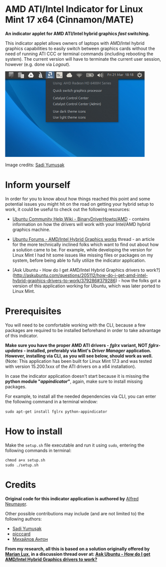 AMD ATI/Intel Indicator for Linux Mint 17 x64 (Cinnamon/MATE)
=============

**An indicator applet for AMD ATI/Intel hybrid graphics _fast_ switching.**

This indicator applet allows owners of laptops with AMD/Intel hybrid graphics capabilities to
easily switch between graphics cards without the need of running ATI CCC or terminal commands (including rebooting
the system). The current version will have to terminate the current user session, however (e.g. done via _Logout_).

![AMD ATI/Intel Indicator screenshot](resources/amd-indicator-screenshot.png)

Image credits: [Sadi Yumuşak](https://github.com/Sadi58)

Inform yourself
==============
In order for you to know about how things reached this point and some potential issues you might hit on the road on 
getting your hybrid setup to work, it could be useful to check out the following resources:

 - [Ubuntu Community Help Wiki - BinaryDriverHowto/AMD](https://help.ubuntu.com/community/BinaryDriverHowto/AMD) - 
 contains information on how the drivers will work with your Intel/AMD hybrid graphics machine.

 - [Ubuntu Forums - AMD/Intel Hybrid Graphics works](http://ubuntuforums.org/showthread.php?t=1930450) thread - an 
 article for the more technically inclined folks which want to find out about how a solution came to be. For example,
 while developing the version for Linux Mint I had hit some issues like missing files or packages on my system, before
 being able to fully utilize the indicator application.

 - [Ask Ubuntu - How do I get AMD/Intel Hybrid Graphics drivers to work?]
 (http://askubuntu.com/questions/205112/how-do-i-get-amd-intel-hybrid-graphics-drivers-to-work/379286#379286) - how the 
 folks got a version of this application working for Ubuntu, which was later ported to Linux Mint. 

Prerequisites
==============

You will need to be comfortable working with the CLI, because a few packages are required to be installed beforehand in
 order to take advantage of this indicator.

**Make sure you have the proper AMD ATI drivers - _fglrx_ variant, NOT _fglrx-updates_ - installed, preferably via
 Mint's _Driver Manager_ application. However, installing via CLI, as you will see below, should work as well.** (Note: This 
 application has been built for Linux Mint 17.3 and was tested with version 15.200.1xxx of the ATI drivers on a x64 
 installation). 

In case the indicator application doesn't start because it is missing the **python module "_appindicator_"**, again, make sure to 
install missing packages.

For example, to install all the needed dependencies via CLI, you can enter the following command in a terminal window:

```sudo apt-get install fglrx python-appindicator```

How to install
==============

Make the `setup.sh` file executable and run it using `sudo`, entering the following commands in terminal:

```
chmod a+x setup.sh
sudo ./setup.sh
```


Credits
==============

**Original code for this indicator application is authored by** [Alfred Neumayer](https://github.com/beidl/amd-indicator).

Other possible contributions may include (and are not limited to) the following authors:

 - [Sadi Yumuşak](https://github.com/Sadi58)
 - [picccard](https://github.com/picccard)
 - [Михайлов Антон](https://github.com/anion155)


**From my research, all this is based on a solution originally offered by [Marian Lux](http://askubuntu.com/users/29483/marian-lux), in a discussion thread over at: 
[Ask Ubuntu - How do I get AMD/Intel Hybrid Graphics drivers to work?](http://askubuntu.com/questions/205112/how-do-i-get-amd-intel-hybrid-graphics-drivers-to-work/288355#288355)**
